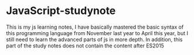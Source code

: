# JavaScript-studynote
This is my js learning notes, I have basically mastered the basic syntax of this programming language from November last year to April this year, but I still need to learn the advanced parts of js in more depth. In addition, this part of the study notes does not contain the content after ES2015   
